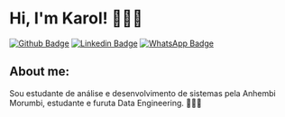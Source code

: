 # Hi, I'm Karol! 👩🏻‍💻

[![Github Badge](https://img.shields.io/badge/-Github-000?style=flat-square&logo=Github&logoColor=white&link=https://github.com/Devkarolsantiago)](https://github.com/Devkarolsantiago)
[![Linkedin Badge](https://img.shields.io/badge/-LinkedIn-blue?style=flat-square&logo=Linkedin&logoColor=white&link=https://www.linkedin.com/in/)](https://www.linkedin.com/in/karolina-santiago-lopes)
[![WhatsApp Badge](https://img.shields.io/badge/-WhatsApp-green)](https://api.whatsapp.com/send?phone=5511945005110)

## About me:
 Sou estudante de análise e desenvolvimento de sistemas pela Anhembi Morumbi, estudante e furuta Data Engineering. 👨🏼‍🏫 
<!--- Wrap
### Certifications:
- [F SET certification English](https://www.efset.org/cert/zkSj7j)
- [Redes](https://cursos.alura.com.br/certificate/770ae4b2-5d7d-4ba6-a383-6ce55d62ca59)
- [HTML5 e CSS](https://cursos.alura.com.br/certificate/d854870b-628a-4180-a32f-f75c20b23ae0)
- [Phyton para Data Science](https://cursos.alura.com.br/certificate/5bb97edc-923d-4add-90bb-f8a37f6fc4ac)
- [Phyton para data Science - Linguagem Numby](https://cursos.alura.com.br/certificate/adsantiagokarol/python-tipos-listas-numpy)
- [Deploy no Amazon EC2](https://cursos.alura.com.br/certificate/03217a20-4f49-480f-93ce-06411b5f7285)
- [Amazon LightSail](https://cursos.alura.com.br/certificate/af8e8266-8ed3-422e-9c4d-2cd64a2d6aad)
- [AWS Partner: Accreditation (Technical)](https://www.credly.com/badges/bdd84caa-95ab-4922-8f4a-74a106aef371?source=linked_in_profile)

[![card](https://github-readme-stats.vercel.app/api?username=Devkarolsantiago&theme=highcontrast&show_icons=true)](https://github.com/Devkarolsantiago/)
